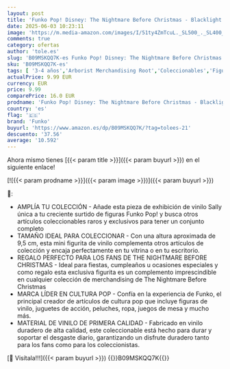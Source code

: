 ```yaml
---
layout: post
title: 'Funko Pop! Disney: The Nightmare Before Christmas - Blacklight - Sally - Figura de Vinilo Coleccionable - Idea de Regalo- Mercancia Oficial - Juguetes para Niños y Adultos - Movies Fans'
date: 2025-06-03 10:23:11
image: 'https://m.media-amazon.com/images/I/51ty4ZmTcuL._SL500_._SL400_.jpg'
comments: true
category: ofertas
author: 'tole.es'
slug: 'B09MSKQQ7K-es Funko Pop! Disney: The Nightmare Before Christmas -...'
sku: 'B09MSKQQ7K-es'
tags: [ '3-4 años','Arborist Merchandising Root','Coleccionables','Figuras de muñecos chibi','Juegos, juguetes y coleccionables para niños grandes','Juguetes','Juguetes y juegos','Merchandising y estatuas y bustos','Muñecos cabezones','Self Service','Special Features Stores','b6d17eda-2c26-45ed-a098-453a9f96e839_0','b6d17eda-2c26-45ed-a098-453a9f96e839_1801','b6d17eda-2c26-45ed-a098-453a9f96e839_2301','christmas','funko','🇪🇸', ]
actualPrice: 9.99 EUR
currency: EUR
price: 9.99
comparePrice: 16.0 EUR
prodname: 'Funko Pop! Disney: The Nightmare Before Christmas - Blacklight - Sally - Figura de Vinilo Coleccionable - Idea de Regalo- Mercancia Oficial - Juguetes para Niños y Adultos - Movies Fans'
country: 'es'
flag: '🇪🇸'
brand: 'Funko'
buyurl: 'https://www.amazon.es/dp/B09MSKQQ7K/?tag=tolees-21'
descuento: '37.56'
average: '10.592'
---
```


Ahora mismo tienes [{{< param title >}}]({{< param buyurl >}}) en el siguiente enlace!

[![{{< param prodname >}}]({{< param image >}})]({{< param buyurl >}})

🔎:

- AMPLÍA TU COLECCIÓN - Añade esta pieza de exhibición de vinilo Sally única a tu creciente surtido de figuras Funko Pop! y busca otros artículos coleccionables raros y exclusivos para tener un conjunto completo
- TAMAÑO IDEAL PARA COLECCIONAR - Con una altura aproximada de 9,5 cm, esta mini figurita de vinilo complementa otros artículos de colección y encaja perfectamente en tu vitrina o en tu escritorio.
- REGALO PERFECTO PARA LOS FANS DE THE NIGHTMARE BEFORE CHRISTMAS - Ideal para fiestas, cumpleaños u ocasiones especiales y como regalo esta exclusiva figurita es un complemento imprescindible en cualquier colección de merchandising de The Nightmare Before Christmas
- MARCA LÍDER EN CULTURA POP - Confía en la experiencia de Funko, el principal creador de artículos de cultura pop que incluye figuras de vinilo, juguetes de acción, peluches, ropa, juegos de mesa y mucho más.
- MATERIAL DE VINILO DE PRIMERA CALIDAD - Fabricado en vinilo duradero de alta calidad, este coleccionable está hecho para durar y soportar el desgaste diario, garantizando un disfrute duradero tanto para los fans como para los coleccionistas.

[🛒 Visítala!!!]({{< param buyurl >}})
{{<world>}}B09MSKQQ7K{{</world>}}
